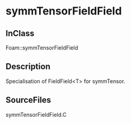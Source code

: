 # symmTensorFieldField 
## InClass
Foam::symmTensorFieldField

## Description
Specialisation of FieldField\<T\> for symmTensor.

## SourceFiles
symmTensorFieldField.C

